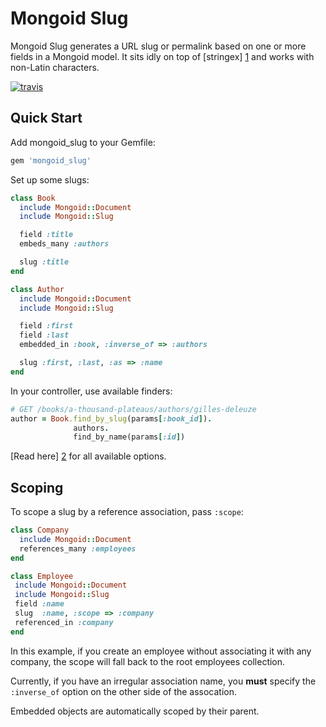 Mongoid Slug
============

Mongoid Slug generates a URL slug or permalink based on one or more
fields in a Mongoid model. It sits idly on top of [stringex] [1] and
works with non-Latin characters.

[![travis](https://secure.travis-ci.org/papercavalier/mongoid-slug.png)](http://travis-ci.org/papercavalier/mongoid-slug)

Quick Start
-----------

Add mongoid_slug to your Gemfile:

```ruby
gem 'mongoid_slug'
```

Set up some slugs:

```ruby
class Book
  include Mongoid::Document
  include Mongoid::Slug

  field :title
  embeds_many :authors

  slug :title
end

class Author
  include Mongoid::Document
  include Mongoid::Slug

  field :first
  field :last
  embedded_in :book, :inverse_of => :authors

  slug :first, :last, :as => :name
end
```

In your controller, use available finders:

```ruby
# GET /books/a-thousand-plateaus/authors/gilles-deleuze
author = Book.find_by_slug(params[:book_id]).
              authors.
              find_by_name(params[:id])
```

[Read here] [2]
for all available options.

Scoping
-------

To scope a slug by a reference association, pass `:scope`:

```ruby
class Company
  include Mongoid::Document
  references_many :employees
end

class Employee
 include Mongoid::Document
 include Mongoid::Slug
 field :name
 slug  :name, :scope => :company
 referenced_in :company
end
```

In this example, if you create an employee without associating it with
any company, the scope will fall back to the root employees collection.

Currently, if you have an irregular association name, you **must**
specify the `:inverse_of` option on the other side of the assocation.

Embedded objects are automatically scoped by their parent.

[1]: https://github.com/rsl/stringex/
[2]: https://github.com/papercavalier/mongoid-slug/blob/master/lib/mongoid/slug.rb
